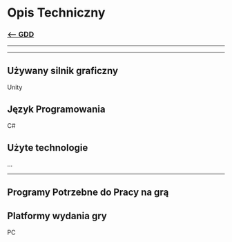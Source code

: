 # Opis Techniczny
### [<-- GDD](/GDD/GDD.md)

---
---

## Używany silnik graficzny
Unity

## Język Programowania
C#

## Użyte technologie
...

---

## Programy Potrzebne do Pracy na grą


## Platformy wydania gry
PC





